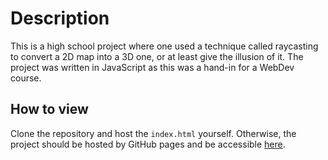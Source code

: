 # Description
This is a high school project where one used a technique called raycasting to convert a 2D map into a 3D one, or at least give the illusion of it.
The project was written in JavaScript as this was a hand-in for a WebDev course.

## How to view
Clone the repository and host the `index.html` yourself. Otherwise, the project should be hosted by GitHub pages and be accessible [here](https://zhermit09.github.io/raycaster/).
